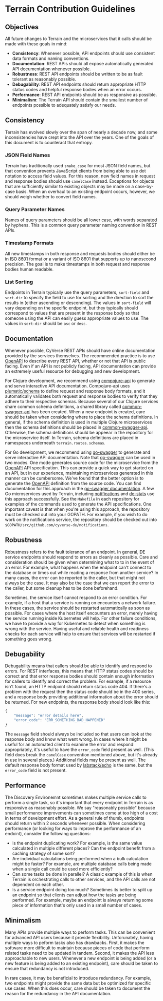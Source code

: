# Terrain Contribution Guidelines

## Objectives

All future changes to Terrain and the microservices that it calls should be made with these goals in mind:

- **Consistency**: Whenever possible, API endpoints should use consistent data formats and naming conventions.
- **Documentation**: REST APIs should all expose automatically generated API documentation whenever possible.
- **Robustness**: REST API endpoints should be written to be as fault tolerant as reasonably possible.
- **Debugability**: REST API endpoints should return appropriate HTTP status codes and helpful response bodies when an
  error occurs.
- **Performance**: REST API endpoints should be as responsive as possible.
- **Minimalism**: The Terrain API should contain the smallest number of endpoints possible to adequately satisfy our
  needs.

## Consistency

Terrain has evolved slowly over the span of nearly a decade now, and some inconsistencies have crept into the API over
the years. One of the goals of this document is to counteract that entropy.

### JSON Field Names

Terrain has traditionally used `snake_case` for most JSON field names, but that convention prevents JavaScript clients
from being able to use dot notation to access field values. For this reason, new field names in request and response
bodies should use `camelCase` instead. Exceptions for objects that are sufficiently similar to existing objects may be
made on a case-by-case basis. When an overhaul to an existing endpoint occurs, however, we should weigh whether to
convert field names.

### Query Parameter Names

Names of query parameters should be all lower case, with words separated by hyphens. This is a common query parameter
naming convention in REST APIs.

### Timestamp Formats

All new timestamps in both response and requests bodies should either be in [ISO 8601][1] format or a variant of ISO
8601 that supports up to nanosecond precision. The goal is to make timestamps in both request and response bodies human
readable.

### List Sorting

Endpoints in Terrain typically use the query parameters, `sort-field` and `sort-dir` to specify the field to use for
sorting and the direction to sort the results in (either ascending or descending). The values in `sort-field` will vary
depending on the specific endpoint, but they typically should correspond to values that are present in the response body
so that someone using the API can easily guess appropriate values to use. The values in `sort-dir` should be `asc` or
`desc`.

## Documentation

Whenever possible, CyVerse REST APIs should have online documentation provided by the services themselves. The
recommended practice is to use [OpenAPI][2] to describe every REST API, whether or not that API is public facing. Even
if an API is not publicly facing, API documentation can provide an extremely useful resource for debugging and new
development.

For Clojure development, we recommend using [compojure-api][3] to generate and serve interactive API
documentation. Compojure-api uses [plumatic/schema][4] to define request and response body formats, and it automatically
validates both request and response bodies to verify that they adhere to their respective schemas. Because several of
our Clojure services share common schema definitions, a shared library called [common-swagger-api][5] has been
created. When a new endpoint is created, care should be taken when considering where to place the schema definitions. In
general, if the schema definition is used in multiple Clojure microservices then the schema definitions should be placed
in [common-swagger-api][5]. Otherwise, the schema definitions should be appeear in the repository for the microservice
itself. In Terrain, schema definitions are placed in namespaces underneath `terrain.routes.schemas`.

For Go development, we recommend using [go-swagger][6] to generate and serve interactive API documentation. Note that
[go-swagger][6] can be used in two modes. One mode generates source code for the microservice from the [OpenAPI][2] API
specification. This can provide a quick way to get started on an API, but in our experience, maintaining microservices
generated in this manner can be cumbersome. We've found that the better option is to generate the [OpenAPI][2]
definition from the source code. You can find documentation for this approach in the [go-swagger documentation][9]. A
few Go microservices used by Terrain, including [notifications][7] and [de-stats][8] use this approach successfully. See
the `Makefile` in each repository for examples of the commands used to generate the API specifications. One important
caveat is that when you're using this approach, the repository must be checked out into your GOPATH. For example, if you
wish to do work on the notifications service, the repository should be checked out into
`$GOPATH/src/github.com/cyverse-de/notifications`.

## Robustness

Robustness refers to the fault tolerance of an endpoint. In general, DE service endpoints should respond to errors as
cleanly as possible. Care and consideration should be given when determining what to to in the event of an error. For
example, what happens when the endpoint can't connect to the database or times out while reading a response from another
service? In many cases, the error can be reported to the caller, but that might not always be the case. It may also be
the case that we can report the error to the caller, but some cleanup has to be done beforehand.

Sometimes, the service itself cannot respond to an error condition. For example, if a host that a service is running on
encounters a network failure. In these cases, the service should be restarted automatically as soon as possible. For
cases where the host itself encounters an error, merely having the service running inside Kubernetes will help. For
other failure conditions, we have to provide a way for Kubernetes to detect when something is wrong with the
service. Having useful and reliable health and readiness checks for each service will help to ensure that services will
be restarted if something goes wrong.

## Debugability

Debugability means that callers should be able to identify and respond to errors. For REST interfaces, this means that
HTTP status codes should be correct and that error response bodies should contain enough information for callers to
identify and correct the problem. For example, if a resource isn't found, an HTTP endpoint should return status
code 404. If there's a problem with the request then the status code should be in the 400 series, and a response body
providing additional information about the error should be returned. For new endpoints, the response body should look
like this:

``` JavaScript
{
    "message": "error details here",
    "error_code": "ERR_SOMETHING_BAD_HAPPENED"
}
```

The `message` field should always be included so that users can look at the response body and know what went wrong. In
cases where it might be useful for an automated client to examine the error and respond appropriately, it's useful to
have the `error_code` field present as well. (This field does break the `camelCase` convention mentioned above, but it's
already in use in several places.) Additional fields may be present as well. The default response body format used by
[labstack/echo][10] is the same, but the `error_code` field is not present.

## Performance

The Discovery Environemnt sometimes makes multiple service calls to perform a single task, so it's important that every
endpoint in Terrain is as responsive as reasonably possible. We say "reasonably possible" because small performance
improvements can sometimes come at too high of a cost in terms of development effort. As a general rule of thumb,
endpoints should return within 2 seconds whenever possible. When considering performance (or looking for ways to improve
the performance of an endoint), consider the following questions:

- Is the endpoint duplicating work? For example, is the same value calculated in multiple different places? Can the
  endpoint benefit from a caching strategy of some sort?
- Are individual calculations being performed when a bulk calculation might be faster? For example, are multiple
  database calls being made when a single call could be used more efficiently?
- Can some tasks be done in parallel? A classic example of this is when Terrain is orchestrating calls to other
  services, and the API calls are not dependent on each other.
- Is a service endpoint doing too much? Sometimes its better to split up an endpoint so that clients can adjust how the
  tasks are being performed. For example, maybe an endpoint is always returning some piece of information that's only
  used in a small number of cases.

## Minimalism

Many APIs provide multiple ways to perform tasks. This can be convenient for advanced API users because it provide
flexibility. Unforunately, having multiple ways to peform tasks also has drawbacks. First, it makes the software more
difficult to maintain because pieces of code that perform related tasks need to be updated in tandem. Second, it makes
the API less approachable to new users. Whenever a new endpoint is being added (or a new feature is being added to an
existing endpoint), care should be taken to ensure that redundancy is not introduced.

In rare cases, it may be beneficial to introduce redundancy. For example, two endpoints might provide the same data but
be optimized for specific use cases. When this does occur, care should be taken to document the reason for the
redundancy in the API documentation.

[1]: https://en.wikipedia.org/wiki/ISO_8601
[2]: https://swagger.io/resources/open-api/
[3]: https://github.com/metosin/compojure-api
[4]: https://github.com/plumatic/schema
[5]: https://github.com/cyverse-de/common-swagger-api/
[6]: https://goswagger.io/
[7]: https://github.com/cyverse-de/notifications
[8]: https://github.com/cyverse-de/de-stats
[9]: https://goswagger.io/use/spec.html
[10]: https://github.com/labstack/echo
